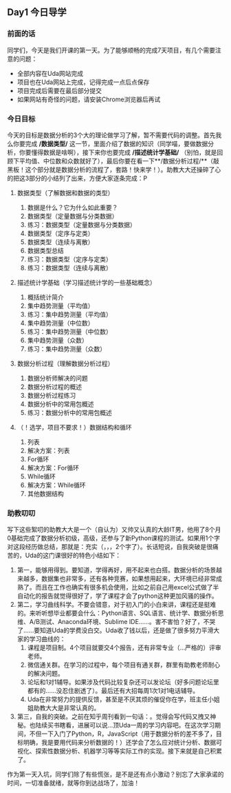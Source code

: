 ## Day1 今日导学

### 前面的话

同学们，今天是我们开课的第一天。为了能够顺畅的完成7天项目，有几个需要注意的问题：

- 全部内容在Uda网站完成
- 项目也在Uda网站上完成，记得完成一点后点保存
- 项目完成后需要在最后部分提交
- 如果网站有奇怪的问题，请安装Chrome浏览器后再试

### 今日目标

今天的目标是数据分析的3个大的理论做学习了解，暂不需要代码的调整。首先我么你要完成 **/数据类型/** 这一节，里面介绍了数据的知识（同学喵，要做数据分析，你要懂得数据是啥啊），接下来你也要完成 **/描述统计学基础/** （别怕，就是回顾下平均值、中位数和众数就好了），最后你要在看一下**/数据分析过程/**（敲黑板！这个部分就是数据分析的流程了，套路！快来学！）。助教大大还操碎了心的把这3部分的小结列了出来，方便大家逐条完成：P

1. 数据类型（了解数据和数据的类型）
   1. 数据是什么？它为什么如此重要？
   2. 数据类型（定量数据与分类数据）
   3. 练习：数据类型（定量数据与分类数据）
   4. 数据类型（定序与定类）
   5. 数据类型（连续与离散）
   6. 数据类型总结
   7. 练习：数据类型（定序与定类）
   8. 练习：数据类型（连续与离散）

2. 描述统计学基础（学习描述统计学的一些基础概念）
   1. 概括统计简介
   2. 集中趋势测量（平均值）
   3. 练习：集中趋势测量（平均值）
   4. 集中趋势测量（中位数）
   5. 练习：集中趋势测量（中位数）
   6. 集中趋势测量（众数）
   7. 练习：集中趋势测量（众数）

3. 数据分析过程（理解数据分析过程）
   1. 数据分析师解决的问题
   2. 数据分析过程的概述
   3. 数据分析过程练习
   4. 数据分析中的常用包概述
   5. 练习：数据分析中的常用包概述

4. （！选学，项目不要求！）数据结构和循环

   1. 列表
   2. 解决方案：列表
   3. For循环
   4. 解决方案：For循环
   5. While循环
   6. 解决方案：While循环
   7. 其他数据结构

### 助教叨叨

   写下这些絮叨的助教大大是一个（自认为）又帅又认真的大龄IT男，他用了8个月0基础完成了数据分析初级，高级，还参与了新Python课程的测试。如果用1个字对这段经历做总结，那就是：充实（，，，2个字了）。长话短说，自我突破是很痛苦的，Uda的这门课很好的特色小结如下：

   1. 第一，能够用得到。要知道，学得再好，用不起来也白搭。数据分析的场景越来越多，数据集也非常多，还有各种竞赛，如果想用起来，大环境已经非常成熟了。而且在工作也确实有很多机会使用，比如之前自己用excel公式做了半自动化的报告就觉得很好了，学了课程才会了python这种更加风骚的操作。
   2. 第二，学习曲线科学。不要会错意，对于初入门的小白来讲，课程还是挺难的。来听听想毕业都要会什么：Python语言、SQL语言、统计学、数据分析思维、A/B测试、Anaconda环境、Sublime IDE……。害不害怕？好了，不哭了……要知道Uda的学费没白交。Uda收了钱以后，还是做了很多努力平滑大家的学习曲线的：
      1. 课程是项目制。4个项目就要交4个报告，还有非常专业（…严格的）评审老师。
      2. 微信通关群。在学习的过程中，每个项目有通关群，群里有助教老师耐心的解决问题。
      3. 论坛和1对1辅导。如果涉及代码比较复杂还可以发论坛（好多问题论坛里都有的……没忍住剧透了）。最后还有大招每周1次1对1电话辅导。
      4. Uda在非常努力的提供反馈，甚至是不厌其烦的催促你在学，班主任小姐姐助教大大是非常认真的。
   3. 第三，自我的突破。之前在知乎周刊看到一句话：。觉得会写代码又拽又神秘。也陆续买书瞎看，进展可以说…顶Uda一周的学习内容吧。在这次学习期间，不但一下入门了Python，R，JavaScript（用于数据分析的差不多了，目标明确，我是要用代码来分析数据的！）还学会了怎么应对统计分析、数据可视化、探索性数据分析、机器学习等等实际工作的实现。接下来就是自己积累了。

   作为第一天入坑，同学们除了有些慌张，是不是还有点小激动？别忘了大家承诺的时间，一切准备就绪，就等你到达战场了，加油！
